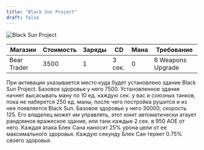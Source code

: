 ```yaml
---
title: "Black Sun Project"
draft: false
---
```


![Black Sun Project](/media/Items/BTNBlackSunProject.jpg)

| Магазин         | Стоимость | Заряды | CD | Мана | Требование |
| --------------  | --------- | ------ | -- | ---- |----------- |
| Bear Trader     | 3500      | 1      | 3 сек.  | 0    | 6 Weapons Upgrade|

При активации указывается место куда будет установлено здание Black Sun Project. Базовое здоровье у него 7500. Установленное здание начнет высасывать ману по 10 ед. каждую сек. у вас и союзных танков, пока не наберется 250 ед. маны, после чего постройка рушится и из нее появляется Black Sun. Базовое здоровье у него 30000, скорость 125. Его владелец может им управлять, этот юнит автоматически атаует рандомное вражеское здание, или танк каждые 2 сек. в 950 АОЕ от него. Каждая атака Блек Сана наносит 25% урона цели от ее максимального здоровья. Каждую секунду Блек Сан теряет 0.75% своего здоровья.